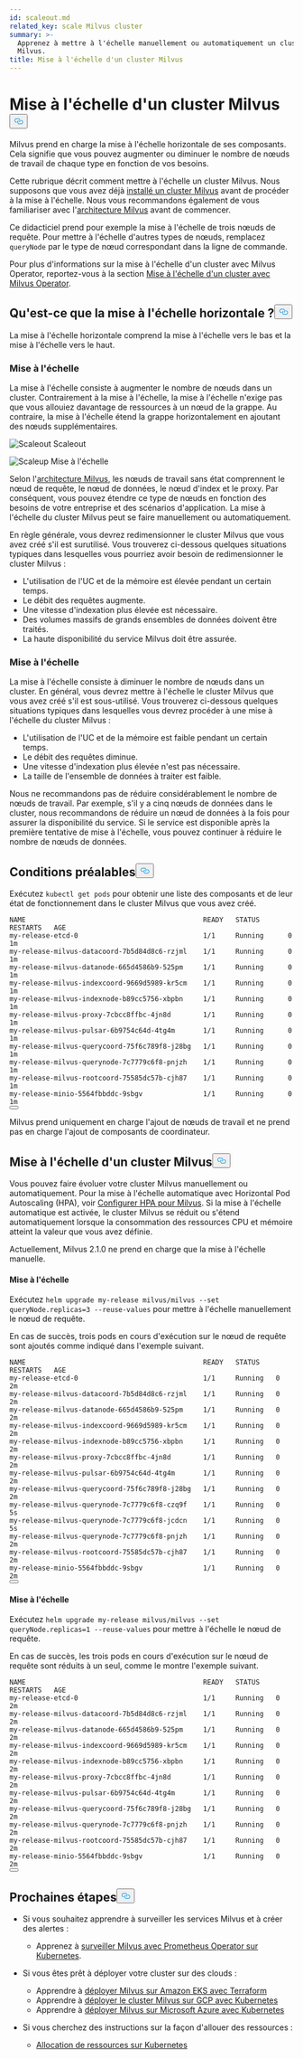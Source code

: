 ```yaml
---
id: scaleout.md
related_key: scale Milvus cluster
summary: >-
  Apprenez à mettre à l'échelle manuellement ou automatiquement un cluster
  Milvus.
title: Mise à l'échelle d'un cluster Milvus
---
```


<h1 id="Scale-a-Milvus-Cluster" class="common-anchor-header">Mise à l'échelle d'un cluster Milvus<button data-href="#Scale-a-Milvus-Cluster" class="anchor-icon" translate="no">
      <svg translate="no"
        aria-hidden="true"
        focusable="false"
        height="20"
        version="1.1"
        viewBox="0 0 16 16"
        width="16"
      >
        <path
          fill="#0092E4"
          fill-rule="evenodd"
          d="M4 9h1v1H4c-1.5 0-3-1.69-3-3.5S2.55 3 4 3h4c1.45 0 3 1.69 3 3.5 0 1.41-.91 2.72-2 3.25V8.59c.58-.45 1-1.27 1-2.09C10 5.22 8.98 4 8 4H4c-.98 0-2 1.22-2 2.5S3 9 4 9zm9-3h-1v1h1c1 0 2 1.22 2 2.5S13.98 12 13 12H9c-.98 0-2-1.22-2-2.5 0-.83.42-1.64 1-2.09V6.25c-1.09.53-2 1.84-2 3.25C6 11.31 7.55 13 9 13h4c1.45 0 3-1.69 3-3.5S14.5 6 13 6z"
        ></path>
      </svg>
    </button></h1><p>Milvus prend en charge la mise à l'échelle horizontale de ses composants. Cela signifie que vous pouvez augmenter ou diminuer le nombre de nœuds de travail de chaque type en fonction de vos besoins.</p>
<p>Cette rubrique décrit comment mettre à l'échelle un cluster Milvus. Nous supposons que vous avez déjà <a href="/docs/fr/v2.5.x/install_cluster-helm.md">installé un cluster Milvus</a> avant de procéder à la mise à l'échelle. Nous vous recommandons également de vous familiariser avec l'<a href="/docs/fr/v2.5.x/architecture_overview.md">architecture Milvus</a> avant de commencer.</p>
<p>Ce didacticiel prend pour exemple la mise à l'échelle de trois nœuds de requête. Pour mettre à l'échelle d'autres types de nœuds, remplacez <code translate="no">queryNode</code> par le type de nœud correspondant dans la ligne de commande.</p>
<div class="alert note">
<p>Pour plus d'informations sur la mise à l'échelle d'un cluster avec Milvus Operator, reportez-vous à la section <a href="https://github.com/zilliztech/milvus-operator/blob/main/docs/administration/scale-a-milvus-cluster.md">Mise à l'échelle d'un cluster avec Milvus Operator</a>.</p>
</div>
<h2 id="What-is-horizontal-scaling" class="common-anchor-header">Qu'est-ce que la mise à l'échelle horizontale ?<button data-href="#What-is-horizontal-scaling" class="anchor-icon" translate="no">
      <svg translate="no"
        aria-hidden="true"
        focusable="false"
        height="20"
        version="1.1"
        viewBox="0 0 16 16"
        width="16"
      >
        <path
          fill="#0092E4"
          fill-rule="evenodd"
          d="M4 9h1v1H4c-1.5 0-3-1.69-3-3.5S2.55 3 4 3h4c1.45 0 3 1.69 3 3.5 0 1.41-.91 2.72-2 3.25V8.59c.58-.45 1-1.27 1-2.09C10 5.22 8.98 4 8 4H4c-.98 0-2 1.22-2 2.5S3 9 4 9zm9-3h-1v1h1c1 0 2 1.22 2 2.5S13.98 12 13 12H9c-.98 0-2-1.22-2-2.5 0-.83.42-1.64 1-2.09V6.25c-1.09.53-2 1.84-2 3.25C6 11.31 7.55 13 9 13h4c1.45 0 3-1.69 3-3.5S14.5 6 13 6z"
        ></path>
      </svg>
    </button></h2><p>La mise à l'échelle horizontale comprend la mise à l'échelle vers le bas et la mise à l'échelle vers le haut.</p>
<h3 id="Scaling-out" class="common-anchor-header">Mise à l'échelle</h3><p>La mise à l'échelle consiste à augmenter le nombre de nœuds dans un cluster. Contrairement à la mise à l'échelle, la mise à l'échelle n'exige pas que vous allouiez davantage de ressources à un nœud de la grappe. Au contraire, la mise à l'échelle étend la grappe horizontalement en ajoutant des nœuds supplémentaires.</p>
<p>
  
   <span class="img-wrapper"> <img translate="no" src="/docs/v2.5.x/assets/scale_out.jpg" alt="Scaleout" class="doc-image" id="scaleout" />
   </span> <span class="img-wrapper"> <span>Scaleout</span> </span></p>
<p>
  
   <span class="img-wrapper"> <img translate="no" src="/docs/v2.5.x/assets/scale_up.jpg" alt="Scaleup" class="doc-image" id="scaleup" />
   </span> <span class="img-wrapper"> <span>Mise à l'échelle</span> </span></p>
<p>Selon l'<a href="/docs/fr/v2.5.x/architecture_overview.md">architecture Milvus</a>, les nœuds de travail sans état comprennent le nœud de requête, le nœud de données, le nœud d'index et le proxy. Par conséquent, vous pouvez étendre ce type de nœuds en fonction des besoins de votre entreprise et des scénarios d'application. La mise à l'échelle du cluster Milvus peut se faire manuellement ou automatiquement.</p>
<p>En règle générale, vous devrez redimensionner le cluster Milvus que vous avez créé s'il est surutilisé. Vous trouverez ci-dessous quelques situations typiques dans lesquelles vous pourriez avoir besoin de redimensionner le cluster Milvus :</p>
<ul>
<li>L'utilisation de l'UC et de la mémoire est élevée pendant un certain temps.</li>
<li>Le débit des requêtes augmente.</li>
<li>Une vitesse d'indexation plus élevée est nécessaire.</li>
<li>Des volumes massifs de grands ensembles de données doivent être traités.</li>
<li>La haute disponibilité du service Milvus doit être assurée.</li>
</ul>
<h3 id="Scaling-in" class="common-anchor-header">Mise à l'échelle</h3><p>La mise à l'échelle consiste à diminuer le nombre de nœuds dans un cluster. En général, vous devrez mettre à l'échelle le cluster Milvus que vous avez créé s'il est sous-utilisé. Vous trouverez ci-dessous quelques situations typiques dans lesquelles vous devrez procéder à une mise à l'échelle du cluster Milvus :</p>
<ul>
<li>L'utilisation de l'UC et de la mémoire est faible pendant un certain temps.</li>
<li>Le débit des requêtes diminue.</li>
<li>Une vitesse d'indexation plus élevée n'est pas nécessaire.</li>
<li>La taille de l'ensemble de données à traiter est faible.</li>
</ul>
<div class="alert note">
Nous ne recommandons pas de réduire considérablement le nombre de nœuds de travail. Par exemple, s'il y a cinq nœuds de données dans le cluster, nous recommandons de réduire un nœud de données à la fois pour assurer la disponibilité du service. Si le service est disponible après la première tentative de mise à l'échelle, vous pouvez continuer à réduire le nombre de nœuds de données.</div>
<h2 id="Prerequisites" class="common-anchor-header">Conditions préalables<button data-href="#Prerequisites" class="anchor-icon" translate="no">
      <svg translate="no"
        aria-hidden="true"
        focusable="false"
        height="20"
        version="1.1"
        viewBox="0 0 16 16"
        width="16"
      >
        <path
          fill="#0092E4"
          fill-rule="evenodd"
          d="M4 9h1v1H4c-1.5 0-3-1.69-3-3.5S2.55 3 4 3h4c1.45 0 3 1.69 3 3.5 0 1.41-.91 2.72-2 3.25V8.59c.58-.45 1-1.27 1-2.09C10 5.22 8.98 4 8 4H4c-.98 0-2 1.22-2 2.5S3 9 4 9zm9-3h-1v1h1c1 0 2 1.22 2 2.5S13.98 12 13 12H9c-.98 0-2-1.22-2-2.5 0-.83.42-1.64 1-2.09V6.25c-1.09.53-2 1.84-2 3.25C6 11.31 7.55 13 9 13h4c1.45 0 3-1.69 3-3.5S14.5 6 13 6z"
        ></path>
      </svg>
    </button></h2><p>Exécutez <code translate="no">kubectl get pods</code> pour obtenir une liste des composants et de leur état de fonctionnement dans le cluster Milvus que vous avez créé.</p>
<pre><code translate="no">NAME                                            READY   STATUS       RESTARTS   AGE
my-release-etcd-0                               1/1     Running      0          1m
my-release-milvus-datacoord-7b5d84d8c6-rzjml    1/1     Running      0          1m
my-release-milvus-datanode-665d4586b9-525pm     1/1     Running      0          1m
my-release-milvus-indexcoord-9669d5989-kr5cm    1/1     Running      0          1m
my-release-milvus-indexnode-b89cc5756-xbpbn     1/1     Running      0          1m
my-release-milvus-proxy-7cbcc8ffbc-4jn8d        1/1     Running      0          1m
my-release-milvus-pulsar-6b9754c64d-4tg4m       1/1     Running      0          1m
my-release-milvus-querycoord-75f6c789f8-j28bg   1/1     Running      0          1m
my-release-milvus-querynode-7c7779c6f8-pnjzh    1/1     Running      0          1m
my-release-milvus-rootcoord-75585dc57b-cjh87    1/1     Running      0          1m
my-release-minio-5564fbbddc-9sbgv               1/1     Running      0          1m 
<button class="copy-code-btn"></button></code></pre>
<div class="alert note">
Milvus prend uniquement en charge l'ajout de nœuds de travail et ne prend pas en charge l'ajout de composants de coordinateur.</div>
<h2 id="Scale-a-Milvus-cluster" class="common-anchor-header">Mise à l'échelle d'un cluster Milvus<button data-href="#Scale-a-Milvus-cluster" class="anchor-icon" translate="no">
      <svg translate="no"
        aria-hidden="true"
        focusable="false"
        height="20"
        version="1.1"
        viewBox="0 0 16 16"
        width="16"
      >
        <path
          fill="#0092E4"
          fill-rule="evenodd"
          d="M4 9h1v1H4c-1.5 0-3-1.69-3-3.5S2.55 3 4 3h4c1.45 0 3 1.69 3 3.5 0 1.41-.91 2.72-2 3.25V8.59c.58-.45 1-1.27 1-2.09C10 5.22 8.98 4 8 4H4c-.98 0-2 1.22-2 2.5S3 9 4 9zm9-3h-1v1h1c1 0 2 1.22 2 2.5S13.98 12 13 12H9c-.98 0-2-1.22-2-2.5 0-.83.42-1.64 1-2.09V6.25c-1.09.53-2 1.84-2 3.25C6 11.31 7.55 13 9 13h4c1.45 0 3-1.69 3-3.5S14.5 6 13 6z"
        ></path>
      </svg>
    </button></h2><p>Vous pouvez faire évoluer votre cluster Milvus manuellement ou automatiquement. Pour la mise à l'échelle automatique avec Horizontal Pod Autoscaling (HPA), voir <a href="/docs/fr/v2.5.x/hpa.md">Configurer HPA pour Milvus</a>. Si la mise à l'échelle automatique est activée, le cluster Milvus se réduit ou s'étend automatiquement lorsque la consommation des ressources CPU et mémoire atteint la valeur que vous avez définie.</p>
<p>Actuellement, Milvus 2.1.0 ne prend en charge que la mise à l'échelle manuelle.</p>
<h4 id="Scaling-out" class="common-anchor-header">Mise à l'échelle</h4><p>Exécutez <code translate="no">helm upgrade my-release milvus/milvus --set queryNode.replicas=3 --reuse-values</code> pour mettre à l'échelle manuellement le nœud de requête.</p>
<p>En cas de succès, trois pods en cours d'exécution sur le nœud de requête sont ajoutés comme indiqué dans l'exemple suivant.</p>
<pre><code translate="no">NAME                                            READY   STATUS    RESTARTS   AGE
my-release-etcd-0                               1/1     Running   0          2m
my-release-milvus-datacoord-7b5d84d8c6-rzjml    1/1     Running   0          2m
my-release-milvus-datanode-665d4586b9-525pm     1/1     Running   0          2m
my-release-milvus-indexcoord-9669d5989-kr5cm    1/1     Running   0          2m
my-release-milvus-indexnode-b89cc5756-xbpbn     1/1     Running   0          2m
my-release-milvus-proxy-7cbcc8ffbc-4jn8d        1/1     Running   0          2m
my-release-milvus-pulsar-6b9754c64d-4tg4m       1/1     Running   0          2m
my-release-milvus-querycoord-75f6c789f8-j28bg   1/1     Running   0          2m
my-release-milvus-querynode-7c7779c6f8-czq9f    1/1     Running   0          5s
my-release-milvus-querynode-7c7779c6f8-jcdcn    1/1     Running   0          5s
my-release-milvus-querynode-7c7779c6f8-pnjzh    1/1     Running   0          2m
my-release-milvus-rootcoord-75585dc57b-cjh87    1/1     Running   0          2m
my-release-minio-5564fbbddc-9sbgv               1/1     Running   0          2m
<button class="copy-code-btn"></button></code></pre>
<h4 id="Scaling-in" class="common-anchor-header">Mise à l'échelle</h4><p>Exécutez <code translate="no">helm upgrade my-release milvus/milvus --set queryNode.replicas=1 --reuse-values</code> pour mettre à l'échelle le nœud de requête.</p>
<p>En cas de succès, les trois pods en cours d'exécution sur le nœud de requête sont réduits à un seul, comme le montre l'exemple suivant.</p>
<pre><code translate="no">NAME                                            READY   STATUS    RESTARTS   AGE
my-release-etcd-0                               1/1     Running   0          2m
my-release-milvus-datacoord-7b5d84d8c6-rzjml    1/1     Running   0          2m
my-release-milvus-datanode-665d4586b9-525pm     1/1     Running   0          2m
my-release-milvus-indexcoord-9669d5989-kr5cm    1/1     Running   0          2m
my-release-milvus-indexnode-b89cc5756-xbpbn     1/1     Running   0          2m
my-release-milvus-proxy-7cbcc8ffbc-4jn8d        1/1     Running   0          2m
my-release-milvus-pulsar-6b9754c64d-4tg4m       1/1     Running   0          2m
my-release-milvus-querycoord-75f6c789f8-j28bg   1/1     Running   0          2m
my-release-milvus-querynode-7c7779c6f8-pnjzh    1/1     Running   0          2m
my-release-milvus-rootcoord-75585dc57b-cjh87    1/1     Running   0          2m
my-release-minio-5564fbbddc-9sbgv               1/1     Running   0          2m
<button class="copy-code-btn"></button></code></pre>
<h2 id="Whats-next" class="common-anchor-header">Prochaines étapes<button data-href="#Whats-next" class="anchor-icon" translate="no">
      <svg translate="no"
        aria-hidden="true"
        focusable="false"
        height="20"
        version="1.1"
        viewBox="0 0 16 16"
        width="16"
      >
        <path
          fill="#0092E4"
          fill-rule="evenodd"
          d="M4 9h1v1H4c-1.5 0-3-1.69-3-3.5S2.55 3 4 3h4c1.45 0 3 1.69 3 3.5 0 1.41-.91 2.72-2 3.25V8.59c.58-.45 1-1.27 1-2.09C10 5.22 8.98 4 8 4H4c-.98 0-2 1.22-2 2.5S3 9 4 9zm9-3h-1v1h1c1 0 2 1.22 2 2.5S13.98 12 13 12H9c-.98 0-2-1.22-2-2.5 0-.83.42-1.64 1-2.09V6.25c-1.09.53-2 1.84-2 3.25C6 11.31 7.55 13 9 13h4c1.45 0 3-1.69 3-3.5S14.5 6 13 6z"
        ></path>
      </svg>
    </button></h2><ul>
<li><p>Si vous souhaitez apprendre à surveiller les services Milvus et à créer des alertes :</p>
<ul>
<li>Apprenez à <a href="/docs/fr/v2.5.x/monitor.md">surveiller Milvus avec Prometheus Operator sur Kubernetes</a>.</li>
</ul></li>
<li><p>Si vous êtes prêt à déployer votre cluster sur des clouds :</p>
<ul>
<li>Apprendre à <a href="/docs/fr/v2.5.x/eks.md">déployer Milvus sur Amazon EKS avec Terraform</a></li>
<li>Apprendre à <a href="/docs/fr/v2.5.x/gcp.md">déployer le cluster Milvus sur GCP avec Kubernetes</a></li>
<li>Apprendre à <a href="/docs/fr/v2.5.x/azure.md">déployer Milvus sur Microsoft Azure avec Kubernetes</a></li>
</ul></li>
<li><p>Si vous cherchez des instructions sur la façon d'allouer des ressources :</p>
<ul>
<li><a href="/docs/fr/v2.5.x/allocate.md#standalone">Allocation de ressources sur Kubernetes</a></li>
</ul></li>
</ul>
